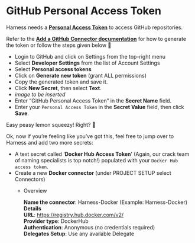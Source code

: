 # GitHub Personal Access Token   

Harness needs a [**Personal Access Token**](https://docs.github.com/en/authentication/keeping-your-account-and-data-secure/creating-a-personal-access-token) to access GitHub repositories. 

Refer to the **[Add a GitHub Connector documentation](https://ngdocs.harness.io/article/jd77qvieuw-add-a-git-hub-connector#step_3_credentials)** for how to generate the token or follow the steps given below :arrow_down_small: 

- Login to GitHub and click on Settings from the top-right menu
- Select **Developer Settings** from the list of Account Settings
- Select **Personal access tokens** 
- Click on **Generate new token** (grant ALL permissions)
- Copy the generated token and save it.
- Click **New Secret**, then select **Text**. 
- *image to be inserted*
- Enter “GitHub Personal Access Token” in the **Secret Name** field.
- Enter your `Personal Access Token` in the **Secret Value** field, then click **Save**.

Easy peasy lemon squeezy! Right? :lemon: 

Ok, now if you’re feeling like you’ve got this, feel free to jump over to Harness and add two more secrets:

- A text secret called ‘**Docker Hub Access Token**’ (Again, our crack team of naming specialists is top notch!) populated with your `Docker Hub access token`.
- Create a new **Docker connector** (under PROJECT SETUP select Connectors)   
    - Overview  

        **Name the connector**: Harness-Docker (Example: Harness-Docker)  
        **Details**  
        **URL**:  https://registry.hub.docker.com/v2/  
        **Provider type**: DockerHub  
        **Authentication**: Anonymous (no credentials required)  
        **Delegates Setup**: Use any available Delegate




